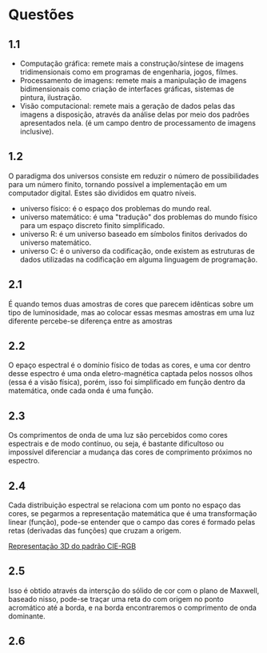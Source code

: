 # Questões

## 1.1

- Computação gráfica: remete mais a construção/síntese de imagens tridimensionais como em programas de engenharia, jogos, filmes.
- Processamento de imagens: remete mais a manipulação de imagens bidimensionais como criação de interfaces gráficas, sistemas de pintura, ilustração.
- Visão computacional: remete mais a geração de dados pelas das imagens a disposição, através da análise delas por meio dos padrões apresentados nela. (é um campo dentro de processamento de imagens inclusive).

## 1.2

O paradigma dos universos consiste em reduzir o número de possibilidades para um número finito, tornando possível a implementação em um computador digital. Estes são divididos em quatro níveis.

- universo físico: é o espaço dos problemas do mundo real.
- universo matemático: é uma "tradução" dos problemas do mundo físico para um espaço discreto finito simplificado.
- universo R: é um universo baseado em símbolos finitos derivados do universo matemático.
- universo C: é o universo da codificação, onde existem as estruturas de dados utilizadas na codificação em alguma linguagem de programação.

## 2.1

É quando temos duas amostras de cores que parecem idênticas sobre um tipo de luminosidade, mas ao colocar essas mesmas amostras em uma luz diferente percebe-se diferença entre as amostras

## 2.2

O epaço espectral é o domínio físico de todas as cores, e uma cor dentro desse espectro é uma onda eletro-magnética captada pelos nossos olhos (essa é a visão física), porém, isso foi simplificado em função dentro da matemática, onde cada onda é uma função.

## 2.3

Os comprimentos de onda de uma luz são percebidos como cores espectrais e de modo contínuo, ou seja, é bastante dificultoso ou impossível diferenciar a mudança das cores de comprimento próximos no espectro.

## 2.4

Cada distribuição espectral se relaciona com um ponto no espaço das cores, se pegarmos a representação matemática que é uma transformação linear (função), pode-se entender que o campo das cores é formado pelas retas (derivadas das funções) que cruzam a origem.

[Representação 3D do padrão CIE-RGB](https://habrastorage.org/storage2/1e2/ef1/ee0/1e2ef1ee0d5d8ce43a7017ff097435e3.png)

## 2.5

Isso é obtido através da intersção do sólido de cor com o plano de Maxwell, baseado nisso, pode-se traçar uma reta do com origem no ponto acromático até a borda, e na borda encontraremos o comprimento de onda dominante.

## 2.6
